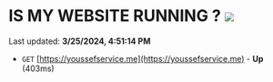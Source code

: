 # IS MY WEBSITE RUNNING ? [![](https://img.shields.io/static/v1?label=Sponsor&message=%E2%9D%A4&logo=GitHub&color=%23fe8e86)](https://github.com/sponsors/<username>)

Last updated: **3/25/2024, 4:51:14 PM**

- `GET` [https://youssefservice.me](https://youssefservice.me) - **Up** (403ms)
